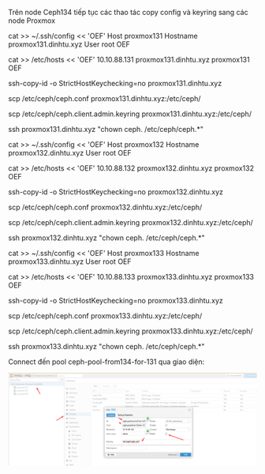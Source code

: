 Trên node Ceph134 tiếp tục các thao tác copy config và keyring sang các node Proxmox

cat >> ~/.ssh/config << 'OEF'
Host proxmox131
    Hostname proxmox131.dinhtu.xyz
    User root
OEF

cat >> /etc/hosts << 'OEF'
10.10.88.131 proxmox131.dinhtu.xyz proxmox131
OEF

ssh-copy-id -o StrictHostKeychecking=no proxmox131.dinhtu.xyz

scp /etc/ceph/ceph.conf proxmox131.dinhtu.xyz:/etc/ceph/

scp /etc/ceph/ceph.client.admin.keyring proxmox131.dinhtu.xyz:/etc/ceph/

ssh proxmox131.dinhtu.xyz "chown ceph. /etc/ceph/ceph.*"

cat >> ~/.ssh/config << 'OEF'
Host proxmox132
    Hostname proxmox132.dinhtu.xyz
    User root
OEF

cat >> /etc/hosts << 'OEF'
10.10.88.132 proxmox132.dinhtu.xyz proxmox132
OEF

ssh-copy-id -o StrictHostKeychecking=no proxmox132.dinhtu.xyz

scp /etc/ceph/ceph.conf proxmox132.dinhtu.xyz:/etc/ceph/

scp /etc/ceph/ceph.client.admin.keyring proxmox132.dinhtu.xyz:/etc/ceph/

ssh proxmox132.dinhtu.xyz "chown ceph. /etc/ceph/ceph.*"



cat >> ~/.ssh/config << 'OEF'
Host proxmox133
    Hostname proxmox133.dinhtu.xyz
    User root
OEF

cat >> /etc/hosts << 'OEF'
10.10.88.133 proxmox133.dinhtu.xyz proxmox133
OEF

ssh-copy-id -o StrictHostKeychecking=no proxmox133.dinhtu.xyz

scp /etc/ceph/ceph.conf proxmox133.dinhtu.xyz:/etc/ceph/

scp /etc/ceph/ceph.client.admin.keyring proxmox133.dinhtu.xyz:/etc/ceph/

ssh proxmox133.dinhtu.xyz "chown ceph. /etc/ceph/ceph.*"

Connect đến pool ceph-pool-from134-for-131 qua giao diện:

  <img src="proxmoxcephnexus3064images/Screenshot_73.png">


